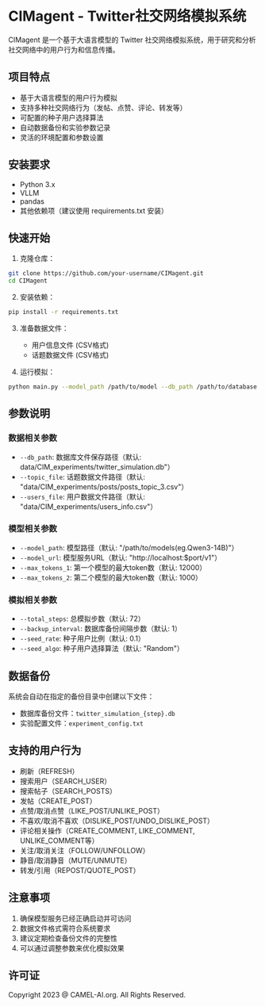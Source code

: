 # CIMagent - Twitter社交网络模拟系统

CIMagent 是一个基于大语言模型的 Twitter 社交网络模拟系统，用于研究和分析社交网络中的用户行为和信息传播。

## 项目特点

- 基于大语言模型的用户行为模拟
- 支持多种社交网络行为（发帖、点赞、评论、转发等）
- 可配置的种子用户选择算法
- 自动数据备份和实验参数记录
- 灵活的环境配置和参数设置

## 安装要求

- Python 3.x
- VLLM
- pandas
- 其他依赖项（建议使用 requirements.txt 安装）

## 快速开始

1. 克隆仓库：
```bash
git clone https://github.com/your-username/CIMagent.git
cd CIMagent
```

2. 安装依赖：
```bash
pip install -r requirements.txt
```

3. 准备数据文件：
   - 用户信息文件 (CSV格式)
   - 话题数据文件 (CSV格式)

4. 运行模拟：
```bash
python main.py --model_path /path/to/model --db_path /path/to/database
```

## 参数说明

### 数据相关参数
- `--db_path`: 数据库文件保存路径（默认: data/CIM_experiments/twitter_simulation.db"）
- `--topic_file`: 话题数据文件路径（默认: "data/CIM_experiments/posts/posts_topic_3.csv"）
- `--users_file`: 用户数据文件路径（默认: "data/CIM_experiments/users_info.csv"）

### 模型相关参数
- `--model_path`: 模型路径（默认: "/path/to/models(eg.Qwen3-14B)"）
- `--model_url`: 模型服务URL（默认: "http://localhost:$port/v1"）
- `--max_tokens_1`: 第一个模型的最大token数（默认: 12000）
- `--max_tokens_2`: 第二个模型的最大token数（默认: 1000）

### 模拟相关参数
- `--total_steps`: 总模拟步数（默认: 72）
- `--backup_interval`: 数据库备份间隔步数（默认: 1）
- `--seed_rate`: 种子用户比例（默认: 0.1）
- `--seed_algo`: 种子用户选择算法（默认: "Random"）

## 数据备份

系统会自动在指定的备份目录中创建以下文件：
- 数据库备份文件：`twitter_simulation_{step}.db`
- 实验配置文件：`experiment_config.txt`

## 支持的用户行为

- 刷新（REFRESH）
- 搜索用户（SEARCH_USER）
- 搜索帖子（SEARCH_POSTS）
- 发帖（CREATE_POST）
- 点赞/取消点赞（LIKE_POST/UNLIKE_POST）
- 不喜欢/取消不喜欢（DISLIKE_POST/UNDO_DISLIKE_POST）
- 评论相关操作（CREATE_COMMENT, LIKE_COMMENT, UNLIKE_COMMENT等）
- 关注/取消关注（FOLLOW/UNFOLLOW）
- 静音/取消静音（MUTE/UNMUTE）
- 转发/引用（REPOST/QUOTE_POST）

## 注意事项

1. 确保模型服务已经正确启动并可访问
2. 数据文件格式需符合系统要求
3. 建议定期检查备份文件的完整性
4. 可以通过调整参数来优化模拟效果

## 许可证

Copyright 2023 @ CAMEL-AI.org. All Rights Reserved. 
